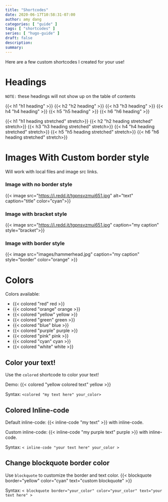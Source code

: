 ```yaml
---
title: "Shortcodes"
date: 2020-06-17T10:58:31-07:00
author: amy dang
categories: [ "guide" ]
tags: [ "shortcodes" ]
series: [ "hugo-guide" ]
draft: false
description:
summary:
---
```


Here are a few custom shortcodes I created for your use!


# Headings
`NOTE:` these headings will not show up on the table of contents

{{< h1 "h1 heading" >}}
{{< h2 "h2 heading" >}}
{{< h3 "h3 heading" >}}
{{< h4 "h4 heading" >}}
{{< h5 "h5 heading" >}}
{{< h6 "h6 heading" >}}

{{< h1 "h1 heading stretched" stretch>}}
{{< h2 "h2 heading stretched" stretch>}}
{{< h3 "h3 heading stretched" stretch>}}
{{< h4 "h4 heading stretched" stretch>}}
{{< h5 "h5 heading stretched" stretch>}}
{{< h6 "h6 heading stretched" stretch>}}

# Images With Custom border style
Will work with local files and image src links.
### Image with no border style
{{< image src="https://i.redd.it/tgpnsvzmui651.jpg" alt="text" caption="title" color="cyan">}}
### Image with bracket style
{{< image src="https://i.redd.it/tgpnsvzmui651.jpg" caption="my caption" style="bracket">}}
### Image with border style
{{< image src="images/hammerhead.jpg" caption="my caption" style="border" color="orange" >}}


# Colors
Colors available:
* {{< colored "red" red >}}
* {{< colored "orange" orange >}}
* {{< colored "yellow" yellow >}}
* {{< colored "green" green >}}
* {{< colored "blue" blue >}}
* {{< colored "purple" purple >}}
* {{< colored "pink" pink >}}
* {{< colored "cyan" cyan >}}
* {{< colored "white" white >}}

## Color your text!
Use the  `colored` shortcode to color your text!

Demo: {{< colored "yellow colored text" yellow >}}

Syntax: `<colored "my text here" your_color>`

## Colored Inline-code

Default inline-code: {{< inline-code "my text" >}} with inline-code.

Custom inline-code: {{< inline-code "my purple text" purple >}} with inline-code.

Syntax: `< inline-code "your text here" your_color >`

## Change blockquote border color
Use `blockquote` to customize the border and text color.
{{< blockquote  border="yellow" color="cyan" text="custom blockquote" >}}

Syntax: ```< blockquote border="your_color" color="your_color" text="your text here" >```
